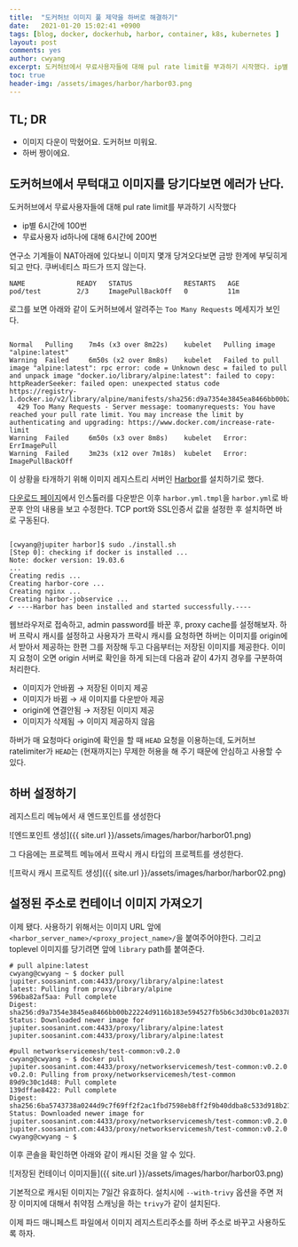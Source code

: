 ```yaml
---
title:  "도커허브 이미지 풀 제약을 하버로 해결하기"
date:   2021-01-20 15:02:41 +0900
tags: [blog, docker, dockerhub, harbor, container, k8s, kubernetes ]
layout: post
comments: yes
author: cwyang
excerpt: 도커허브에서 무료사용자들에 대해 pul rate limit를 부과하기 시작했다. ip별 6시간에 100번, 무료사용자 id하나에 대해 6시간에 200번. 연구소 기계들이 NAT아래에 있다보니 이미지 몇개 당겨오다보면 금방 한계에 부딪히게 되고 만다. 쿠버네티스 파드가 뜨지 않는다.
toc: true
header-img: /assets/images/harbor/harbor03.png
---
```


## TL; DR
- 이미지 다운이 막혔어요. 도커허브 미워요.
- 하버 짱이에요.

## 도커허브에서 무턱대고 이미지를 당기다보면 에러가 난다.

도커허브에서 무료사용자들에 대해 pul rate limit를 부과하기 시작했다

- ip별 6시간에 100번
- 무료사용자 id하나에 대해 6시간에 200번

연구소 기계들이 NAT아래에 있다보니 이미지 몇개 당겨오다보면 금방 한계에 부딪히게 되고 만다. 쿠버네티스 파드가 뜨지 않는다.

```
NAME             READY   STATUS             RESTARTS   AGE
pod/test         2/3     ImagePullBackOff   0          11m
```

        
로그를 보면 아래와 같이 도커허브에서 알려주는 `Too Many Requests` 메세지가 보인다.

```

Normal   Pulling    7m4s (x3 over 8m22s)    kubelet   Pulling image "alpine:latest"
Warning  Failed     6m50s (x2 over 8m8s)    kubelet   Failed to pull image "alpine:latest": rpc error: code = Unknown desc = failed to pull and unpack image "docker.io/library/alpine:latest": failed to copy: httpReaderSeeker: failed open: unexpected status code https://registry-1.docker.io/v2/library/alpine/manifests/sha256:d9a7354e3845ea8466bb00b22224d9116b183e594527fb5b6c3d30bc01a20378: 
  429 Too Many Requests - Server message: toomanyrequests: You have reached your pull rate limit. You may increase the limit by authenticating and upgrading: https://www.docker.com/increase-rate-limit
Warning  Failed     6m50s (x3 over 8m8s)    kubelet   Error: ErrImagePull
Warning  Failed     3m23s (x12 over 7m18s)  kubelet   Error: ImagePullBackOff
```
이 상황을 타개하기 위해 이미지 레지스트리 서버인 [Harbor](https://goharbor.io/)를 설치하기로 했다.
                        
[다운로드 페이지](https://github.com/goharbor/harbor/releases)에서 인스톨러를 다운받은 이후 `harbor.yml.tmpl`을 `harbor.yml`로 바꾼후 안의 내용을 보고 수정한다. TCP port와 SSL인증서 값을 설정한 후 설치하면 바로 구동된다. 

```

[cwyang@jupiter harbor]$ sudo ./install.sh
[Step 0]: checking if docker is installed ...
Note: docker version: 19.03.6
...
Creating redis ...
Creating harbor-core ...
Creating nginx ...
Creating harbor-jobservice ...
✔ ----Harbor has been installed and started successfully.----
```

웹브라우저로 접속하고, admin password를 바꾼 후, proxy cache를 설정해보자.
하버 프락시 캐시를 설정하고 사용자가 프락시 캐시를 요청하면 하버는 이미지를 origin에서 받아서 제공하는 한편 그를 저장해 두고 다음부터는 저장된 이미지를 제공한다. 이미지 요청이 오면 origin 서버로 확인을 하게 되는데 다음과 같이 4가지 경우를 구분하여 처리한다.

- 이미지가 안바뀜 → 저장된 이미지 제공
- 이미지가 바뀜 → 새 이미지를 다운받아 제공
- origin에 연결안됨 → 저장된 이미지 제공
- 이미지가 삭제됨 → 이미지 제공하지 않음

하버가 매 요청마다 origin에 확인을 할 때 `HEAD` 요청을 이용하는데,
도커허브 ratelimiter가 `HEAD`는 (현재까지는) 무제한 허용을 해 주기 때문에 안심하고 사용할 수 있다.

## 하버 설정하기 

레지스트리 메뉴에서 새 엔드포인트를 생성한다

![엔드포인트 생성]({{ site.url }}/assets/images/harbor/harbor01.png)

그 다음에는 프로젝트 메뉴에서 프락시 캐시 타입의 프로젝트를 생성한다.

![프락시 캐시 프로직트  생성]({{ site.url }}/assets/images/harbor/harbor02.png)

## 설정된 주소로 컨테이너 이미지 가져오기
이제 됐다. 사용하기 위해서는 이미지 URL 앞에 `<harbor_server_name>/<proxy_project_name>/`을 붙여주어야한다. 그리고 toplevel 이미지를 당기려면 앞에 `library` path를 붙여준다.


```
​​# pull alpine:latest
​​cwyang@cwyang ~ $ docker pull jupiter.soosanint.com:4433/proxy/library/alpine:latest
​​latest: Pulling from proxy/library/alpine
​​596ba82af5aa: Pull complete
​​Digest: sha256:d9a7354e3845ea8466bb00b22224d9116b183e594527fb5b6c3d30bc01a20378
​​Status: Downloaded newer image for jupiter.soosanint.com:4433/proxy/library/alpine:latest
​​jupiter.soosanint.com:4433/proxy/library/alpine:latest
​​
​​#pull networkservicemesh/test-common:v0.2.0
​​cwyang@cwyang ~ $ docker pull jupiter.soosanint.com:4433/proxy/networkservicemesh/test-common:v0.2.0
​​v0.2.0: Pulling from proxy/networkservicemesh/test-common
​​89d9c30c1d48: Pull complete
​​139dffae8422: Pull complete
​​Digest: sha256:6ba5743738a0244d9c7f69ff2f2ac1fbd7598eb8ff2f9b40ddba8c533d918b21
​​Status: Downloaded newer image for jupiter.soosanint.com:4433/proxy/networkservicemesh/test-common:v0.2.0
​​jupiter.soosanint.com:4433/proxy/networkservicemesh/test-common:v0.2.0
​​cwyang@cwyang ~ $
```

이후 콘솔을 확인하면 아래와 같이 캐시된 것을 알 수 있다.

![저장된 컨테이너 이미지들]({{ site.url }}/assets/images/harbor/harbor03.png)

기본적으로 캐시된 이미지는 7일간 유효하다. 설치시에 `--with-trivy` 옵션을 주면 저장 이미지에 대해서 취약점 스캐닝을 하는 `trivy`가 같이 설치된다.

이제 파드 매니페스트 파일에서 이미지 레지스트리주소를 하버 주소로 바꾸고 사용하도록 하자.

